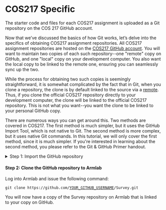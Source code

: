 # COS217 Specific

The starter code and files for each COS217 assignment is uploaded as a Git repository on the COS 217 GitHub account.



Now that we’ve discussed the basics of how Git works, let’s delve into the specifics of obtaining COS217 assignment repositories. All COS217 assignment repositories are hosted on the [COS217 GitHub account](https://github.com/orgs/COS217/repositories). You will want to maintain two copies of each such repository--one "remote" copy on GitHub, and one "local" copy on your development computer. You also want the local copy to be linked to the remote one, ensuring you can seamlessly sync up the two.&#x20;

While the process for obtaining two such copies is seemingly straightforward, it is somewhat complicated by the fact that in Git, when you clone a repository, the clone is by default linked to the source via a [remote](broken-reference). Thus, if you clone the official COS217 repository directly to your development computer, the clone will be linked to the official COS217 repository. This is not what you want--you want the clone to be linked to your personal GitHub copy.&#x20;

There are numerous ways you can get around this. Two methods are covered in COS217. The first method is much simpler, but it uses the GitHub Import Tool, which is not native to Git. The second method is more complex, but it uses native Git commands. In this tutorial, we will only cover the first method, since it is much simpler. If you're interested in learning about the second method, you please refer to the Git & GitHub Primer handout.&#x20;

<details>

<summary>Step 1: Import the GitHub repository</summary>

The GitHub Import tool allows you to duplicate any GitHub repository, which creates an independent copy of the repository, devoid of any connection to the original. In the following example, we will import the assignment 0 Survey repository to your GitHub account.&#x20;

1. Browse to [https://github.com/new/import](https://github.com/new/import) and sign into your account.(You can also reach this page by going to the GitHub homepage, signing into your account, then clicking on the plus sign at the top right of the page and choosing _Import Repository_.)
2. Fill in the repository URL in the input box. For the Survey repository, the URL is `https://github.com/COS217/Survey.git`.&#x20;
3. Under **Your new repository details**, input your desired repository name, (e.g., _Survey_), <mark style="color:red;">select</mark> <mark style="color:red;"></mark><mark style="color:red;">**Private**</mark>, then click **Begin import**.&#x20;

### **Partnered assignments**

On partnered assignments only, complete the following steps to invite your partner as a collaborator. Note that only one partner needs to complete these steps.

1. Go to your repository page and click **Settings**.&#x20;
2. On the lefthand sidebar, click **Collaborators**, then click **Add people**.&#x20;
3. Input your partner's GitHub username and click the **Add** button.

</details>

#### Step 2: Clone the GitHub repository to Armlab

Log into Armlab and issue the following command:

<pre class="language-bash"><code class="lang-bash">git clone https://github.com/<a data-footnote-ref href="#user-content-fn-1">YOUR_GITHUB_USERNAME</a>/Survey.git
</code></pre>

You will now have a copy of the Survey repository on Armlab that is linked to your copy on GitHub.&#x20;



[^1]: Your personal username (i.e., not COS217!)
